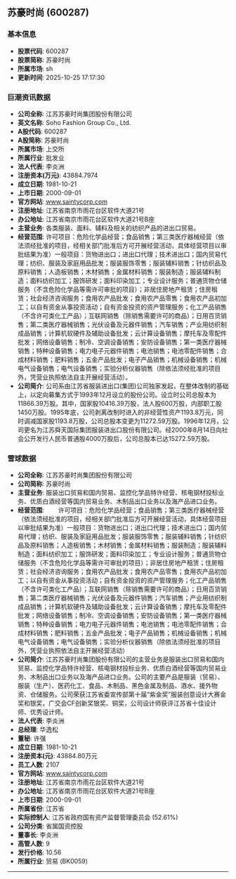 ## 苏豪时尚 (600287)

### 基本信息

- **股票代码**: 600287
- **股票简称**: 苏豪时尚
- **所属市场**: sh
- **更新时间**: 2025-10-25 17:17:30

### 巨潮资讯数据

- **公司全称**: 江苏苏豪时尚集团股份有限公司
- **英文名称**: Soho Fashion Group Co., Ltd.
- **A股代码**: 600287
- **A股简称**: 苏豪时尚
- **所属市场**: 上交所
- **所属行业**: 批发业
- **法人代表**: 李炎洲
- **注册资本(万元)**: 43884.7974
- **成立日期**: 1981-10-21
- **上市日期**: 2000-09-01
- **官方网站**: www.saintycorp.com
- **注册地址**: 江苏省南京市雨花台区软件大道21号
- **办公地址**: 江苏省南京市雨花台区软件大道21号B座
- **主营业务**: 各类服装、面料、辅料及相关的纺织产品的进出口贸易。
- **经营范围**: 许可项目：危险化学品经营；食品销售；第三类医疗器械经营（依法须经批准的项目，经相关部门批准后方可开展经营活动，具体经营项目以审批结果为准）一般项目：货物进出口；进出口代理；技术进出口；国内贸易代理；纺织、服装及家庭用品批发；服装服饰零售；服装辅料销售；针纺织品及原料销售；人造板销售；木材销售；金属材料销售；服装制造；服装辅料制造；面料纺织加工；服饰研发；面料印染加工；专业设计服务；普通货物仓储服务（不含危险化学品等需许可审批的项目）；非居住房地产租赁；住房租赁；社会经济咨询服务；食用农产品批发；食用农产品零售；食用农产品初加工；以自有资金从事投资活动；自有资金投资的资产管理服务；化工产品销售（不含许可类化工产品）；互联网销售（除销售需要许可的商品）；日用百货销售；第二类医疗器械销售；光伏设备及元器件销售；汽车销售；产业用纺织制成品销售；计算机软硬件及辅助设备批发；云计算设备销售；摩托车及零配件批发；网络设备销售；制冷、空调设备销售；安防设备销售；第一类医疗器械销售；特种设备销售；电力电子元器件销售；电池销售；电池零配件销售；合成材料销售；肥料销售；五金产品批发；电子产品销售；机械设备销售；机械电气设备销售；电气设备销售；实验分析仪器销售（除依法须经批准的项目外，凭营业执照依法自主开展经营活动）。
- **公司简介**: 公司系由江苏省服装进出口(集团)公司独家发起，在整体改制的基础上，以定向募集方式于1993年12月设立的股份公司。设立时公司总股本为11866.39万股。其中，国家股10416.39万股，法人股600万股，内部职工股1450万股。1995年底，公司剥离改制时进入的非经营性资产1193.8万元，同时调减国家股1193.8万股，公司总股本变更为11272.59万股。1996年12月，公司更名为江苏舜天国际集团服装进出口股份有限公司。经2000年8月14日向社会公开发行人民币普通股4000万股后，公司总股本已达15272.59万股。

### 雪球数据

- **公司全称**: 江苏苏豪时尚集团股份有限公司
- **公司简称**: 苏豪时尚
- **主营业务**: 服装出口贸易和国内贸易、监控化学品特许经营、核电钢材投标业务、优质白酒经营等国内贸易业务、木制品出口业务以及海产品进口业务。
- **经营范围**: 　　许可项目：危险化学品经营；食品销售；第三类医疗器械经营（依法须经批准的项目，经相关部门批准后方可开展经营活动，具体经营项目以审批结果为准）一般项目：货物进出口；进出口代理；技术进出口；国内贸易代理；纺织、服装及家庭用品批发；服装服饰零售；服装辅料销售；针纺织品及原料销售；人造板销售；木材销售；金属材料销售；服装制造；服装辅料制造；面料纺织加工；服饰研发；面料印染加工；专业设计服务；普通货物仓储服务（不含危险化学品等需许可审批的项目）；非居住房地产租赁；住房租赁；社会经济咨询服务；食用农产品批发；食用农产品零售；食用农产品初加工；以自有资金从事投资活动；自有资金投资的资产管理服务；化工产品销售（不含许可类化工产品）；互联网销售（除销售需要许可的商品）；日用百货销售；第二类医疗器械销售；光伏设备及元器件销售；汽车销售；产业用纺织制成品销售；计算机软硬件及辅助设备批发；云计算设备销售；摩托车及零配件批发；网络设备销售；制冷、空调设备销售；安防设备销售；第一类医疗器械销售；特种设备销售；电力电子元器件销售；电池销售；电池零配件销售；合成材料销售；肥料销售；五金产品批发；电子产品销售；机械设备销售；机械电气设备销售；电气设备销售；实验分析仪器销售（除依法须经批准的项目外，凭营业执照依法自主开展经营活动）
- **公司简介**: 江苏苏豪时尚集团股份有限公司的主营业务是服装出口贸易和国内贸易、监控化学品特许经营、核电钢材投标业务、优质白酒经营等国内贸易业务、木制品出口业务以及海产品进口业务。公司的主要产品是服装（贸易）、服装（生产）、医药化工、食品、木制品、黑色金属及制品、酒水、援外物资、仓储服务。公司荣获江苏省委宣传部第十届“紫金奖”服装创意设计大赛金奖和银奖，广交会CF创新奖银奖、铜奖，公司设计师获评江苏省十佳设计师、优秀设计师。
- **法人代表**: 李炎洲
- **总经理**: 华逸松
- **董秘**: 许强
- **成立日期**: 1981-10-21
- **注册资本(元)**: 43884.80万元
- **员工人数**: 2107
- **官方网站**: www.saintycorp.com
- **注册地址**: 江苏省南京市雨花台区软件大道21号
- **办公地址**: 江苏省南京市雨花台区软件大道21号B座
- **上市日期**: 2000-09-01
- **所属省份**: 江苏省
- **实际控制人**: 江苏省政府国有资产监督管理委员会 (52.61%)
- **公司分类**: 省属国资控股
- **董事长**: 李炎洲
- **高管人数**: 9
- **发行价格**: 10.56
- **所属行业**: 贸易 (BK0059)

---